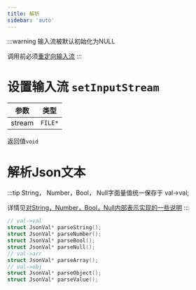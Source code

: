 ```yaml
---
title: 解析
sidebar: 'auto'
---
```

:::warning
输入流被默认初始化为NULL

调用前必须[重定向输入流](#设置输入流-setinputstream)
:::
# 设置输入流 `setInputStream`

| 参数          | 类型           |
| ------------- |:-------------:| 
| stream      | `FILE*` | 

返回值`void`

# 解析Json文本
:::tip 
String， Number，Bool， Null字面量值统一保存于 val->val; 

详情见[对String，Number，Bool，Null内部表示实现的一些说明](/core/types#JsonVal)
:::
```c
// val->val
struct JsonVal* parseString(); 
struct JsonVal* parseNumber();
struct JsonVal* parseBool();
struct JsonVal* parseNull(); 
// val->arr
struct JsonVal* parseArray();
// val->obj
struct JsonVal* parseObject();
struct JsonVal* parseValue();
```
